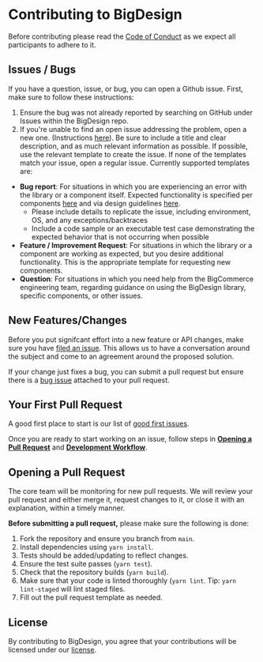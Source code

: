 # Contributing to BigDesign

Before contributing please read the [Code of Conduct](https://github.com/bigcommerce/big-design/blob/main/CODE_OF_CONDUCT.md) as we expect all participants to adhere to it.

## Issues / Bugs

If you have a question, issue, or bug, you can open a Github issue. First, make sure to follow these instructions:

1. Ensure the bug was not already reported by searching on GitHub under Issues within the BigDesign repo.
2. If you're unable to find an open issue addressing the problem, open a new one. (Instructions [here](https://help.github.com/en/articles/creating-an-issue)). Be sure to include a title and clear description, and as much relevant information as possible. If possible, use the relevant template to create the issue. If none of the templates match your issue, open a regular issue. Currently supported templates are:
* **Bug report**: For situations in which you are experiencing an error with the library or a component itself. Expected functionality is specified per components [here](developer.bigcommerce.com/big-design/) and via design guidelines [here](https://design.bigcommerce.com/bigdesign).
	* Please include details to replicate the issue, including environment, OS, and any exceptions/backtraces
	* Include a code sample or an executable test case demonstrating the expected behavior that is not occurring when possible
* **Feature / Improvement Request**: For situations in which the library or a component are working as expected, but you desire additional functionality. This is the appropriate template for requesting new components.
* **Question**: For situations in which you need help from the BigCommerce engineering team, regarding guidance on using the BigDesign library, specific components, or other issues.

## New Features/Changes

Before you put signifcant effort into a new feature or API changes, make sure you have [filed an issue](https://github.com/bigcommerce/big-design/issues/new?assignees=&labels=&template=feature---improvement-request.md&title=). This allows us to have a conversation around the subject and come to an agreement around the proposed solution.

If your change just fixes a bug, you can submit a pull request but ensure there is a [bug issue](https://github.com/bigcommerce/big-design/issues/new?assignees=&labels=&template=bug_report.md&title=) attached to your pull request.

## Your First Pull Request

A good first place to start is our list of [good first issues](https://github.com/bigcommerce/big-design/issues?q=is%3Aopen+is%3Aissue+label%3A%22good+first+issue%22).

Once you are ready to start working on an issue, follow steps in **[Opening a Pull Request](#opening-a-pull-request)** and **[Development Workflow](https://github.com/bigcommerce/big-design/blob/main/README.md#development)**.

## Opening a Pull Request

The core team will be monitoring for new pull requests. We will review your pull request and either merge it, request changes to it, or close it with an explanation, within a timely manner.

**Before submitting a pull request,** please make sure the following is done:
1. Fork the repository and ensure you branch from `main`.
2. Install dependencies using `yarn install`.
3. Tests should be added/updating to reflect changes.
4. Ensure the test suite passes (`yarn test`).
5. Check that the repository builds (`yarn build`).
6. Make sure that your code is linted thoroughly (`yarn lint`. Tip: `yarn lint-staged` will lint staged files.
7. Fill out the pull request template as needed.

## License

By contributing to BigDesign, you agree that your contributions will be licensed under our [license](https://github.com/bigcommerce/big-design/blob/main/LICENSE.md).
